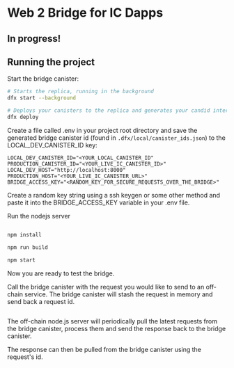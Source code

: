 # Web 2 Bridge for IC Dapps

## In progress!
## Running the project

Start the bridge canister:

```bash
# Starts the replica, running in the background
dfx start --background

# Deploys your canisters to the replica and generates your candid interface
dfx deploy
```

Create a file called .env in your project root directory and save the generated bridge canister id (found in `.dfx/local/canister_ids.json`) to the LOCAL_DEV_CANISTER_ID key:

```.env
LOCAL_DEV_CANISTER_ID="<YOUR_LOCAL_CANISTER_ID"
PRODUCTION_CANISTER_ID="<YOUR_LIVE_IC_CANISTER_ID>"
LOCAL_DEV_HOST="http://localhost:8000"
PRODUCTION_HOST="<YOUR_LIVE_IC_CANISTER_URL>"
BRIDGE_ACCESS_KEY="<RANDOM_KEY_FOR_SECURE_REQUESTS_OVER_THE_BRIDGE>"
```

Create a random key string using a ssh keygen or some other method and paste it into the BRIDGE_ACCESS_KEY variable in your .env file.

Run the nodejs server

```bash

npm install

npm run build

npm start

```

Now you are ready to test the bridge.

Call the bridge canister with the request you would like to send to an off-chain service. The bridge canister will stash the request in memory and send back a request id.

```rs

```
The off-chain node.js server will periodically pull the latest requests from the bridge canister, process them and send the response back to the bridge canister.

The response can then be pulled from the bridge canister using the request's id.